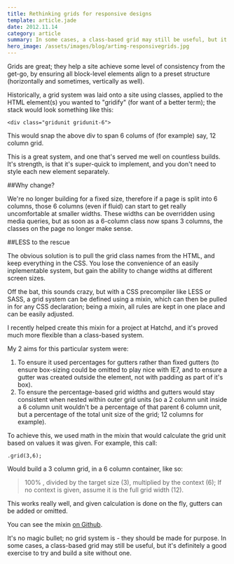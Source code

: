 ```yaml
---
title: Rethinking grids for responsive designs
template: article.jade
date: 2012.11.14
category: article
summary: In some cases, a class-based grid may still be useful, but it's definitely a good exercise to try and build a site without one.
hero_image: /assets/images/blog/artimg-responsivegrids.jpg
---
```

Grids are great; they help a site achieve some level of consistency from the get-go, by ensuring all block-level elements align to a preset structure (horizontally and sometimes, vertically as well).

Historically, a grid system was laid onto a site using classes, applied to the HTML element(s) you wanted to "gridify" (for want of a better term); the stack would look something like this:

	<div class="gridunit gridunit-6">

This would snap the above div to span 6 colums of (for example) say, 12 column grid.

This is a great system, and one that's served me well on countless builds. It's strength, is that it's super-quick to implement, and you don't need to style each new element separately.

##Why change?

We're no longer building for a fixed size, therefore if a page is split into 6 columns, those 6 columns (even if fluid) can start to get really uncomfortable at smaller widths. These widths can be overridden using media queries, but as soon as a 6-column class now spans 3 columns, the classes on the page no longer make sense.

##LESS to the rescue

The obvious solution is to pull the grid class names from the HTML, and keep everything in the CSS. You lose the convenience of an easily inplementable system, but gain the ability to change widths at different screen sizes.

Off the bat, this sounds crazy, but with a CSS precompiler like LESS or SASS, a grid system can be defined using a mixin, which can then be pulled in for any CSS declaration; being a mixin, all rules are kept in one place and can be easily adjusted.

I recently helped create this mixin for a project at Hatchd, and it's proved much more flexible than a class-based system.

My 2 aims for this particular system were:

1. To ensure it used percentages for gutters rather than fixed gutters (to ensure box-sizing could be omitted to play nice with IE7, and to ensure a gutter was created outside the element, not with padding as part of it's box).
2. To ensure the percentage-based grid widths and gutters would stay consistent when nested within outer grid units (so a 2 column unit inside a 6 column unit wouldn't be a percentage of that parent 6 column unit, but a percentage of the total unit size of the grid; 12 columns for example).

To achieve this, we used math in the mixin that would calculate the grid unit based on values it was given. For example, this call:

	.grid(3,6);

Would build a 3 column grid, in a 6 column container, like so:

> 100% , divided by the target size (3), multiplied by the context (6); If no context is given, assume it is the full grid width (12).

This works really well, and given calculation is done on the fly, gutters can be added or omitted.

You can see the mixin [on Github]("https://github.com/hatchddigital/Empty-coop/blob/master/css/less/_values/grid.less").

It's no magic bullet; no grid system is - they should be made for purpose. In some cases, a class-based grid may still be useful, but it's definitely a good exercise to try and build a site without one.
